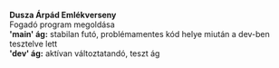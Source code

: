 <b> Dusza Árpád Emlékverseny </b> <br>
Fogadó program megoldása <br>
<b>'main' ág:</b> stabilan futó, problémamentes kód helye miután a dev-ben tesztelve lett<br>
<b>'dev' ág:</b> aktívan változtatandó, teszt ág
